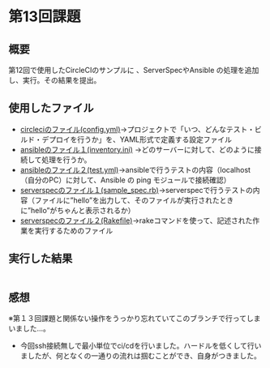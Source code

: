 # 第13回課題
## 概要
 第12回で使用したCircleCIのサンプルに 、ServerSpecやAnsible の処理を追加し、実行。その結果を提出。
## 使用したファイル
* [circleciのファイル(config.yml)](config.yml)→プロジェクトで「いつ、どんなテスト・ビルド・デプロイを行うか」を、YAML形式で定義する設定ファイル
* [ansibleのファイル１(inventory.ini)](inventory.ini)
→どのサーバーに対して、どのように接続して処理を行うか。
* [ansibleのファイル２(test.yml)](test.yml)→ansibleで行うテストの内容（localhost（自分のPC）に対して、Ansible の ping モジュールで接続確認）
* [serverspecのファイル１(sample_spec.rb)](sample_spec.rb)→serverspecで行うテストの内容（ファイルに”hello”を出力して、そのファイルが実行されたときに”hello”がちゃんと表示されるか）
* [serverspecのファイル２(Rakefile)](Rakefile)→rakeコマンドを使って、記述された作業を実行するためのファイル
## 実行した結果
![]()
## 感想
※第１３回課題と関係ない操作をうっかり忘れていてこのブランチで行ってしまいました...。
* 今回ssh接続無しで最小単位でci/cdを行いました。ハードルを低くして行いましたが、何となくの一通りの流れは掴むことができ、自身がつきました。
